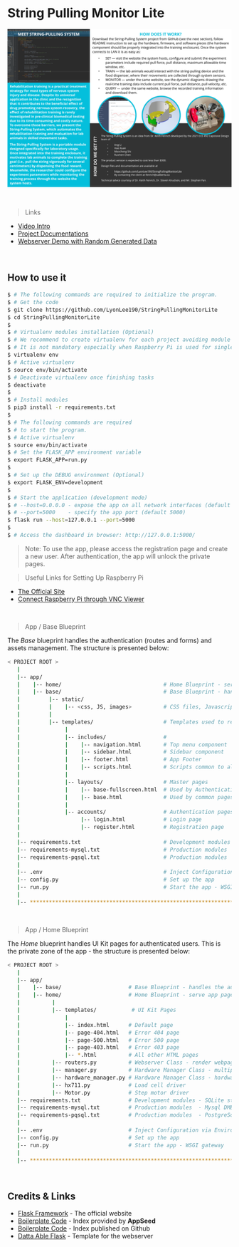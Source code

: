# String Pulling Monitor Lite

![Project Flayer](https://github.com/LyonLee190/StringPullingMonitorLite/blob/main/Doc/SPT%20Flyer.png)

<br />

> Links

- [Video Intro](https://www.youtube.com/watch?v=PjfuTH70crM)
- [Project Documentations](https://github.com/LyonLee190/StringPullingMonitorLite/tree/main/Doc)
- [Webserver Demo with Random Generated Data](https://github.com/LyonLee190/StringPullingMonitorLite/tree/Ang)

<br />

## How to use it

```bash
$ # The following commands are required to initialize the program.
$ # Get the code
$ git clone https://github.com/LyonLee190/StringPullingMonitorLite
$ cd StringPullingMonitorLite
$
$ # Virtualenv modules installation (Optional)
$ # We recommend to create virtualenv for each project avoiding module version conflicts.
$ # It is not mandatory especially when Raspberry Pi is used for single purpose.
$ virtualenv env
$ # Active virtualenv
$ source env/bin/activate
$ # Deactivate virtualenv once finishing tasks
$ deactivate
$
$ # Install modules
$ pip3 install -r requirements.txt
$
$ # The following commands are required
$ # to start the program.
$ # Active virtualenv
$ source env/bin/activate
$ # Set the FLASK_APP environment variable
$ export FLASK_APP=run.py
$
$ # Set up the DEBUG environment (Optional)
$ export FLASK_ENV=development
$
$ # Start the application (development mode)
$ # --host=0.0.0.0 - expose the app on all network interfaces (default 127.0.0.1)
$ # --port=5000    - specify the app port (default 5000)  
$ flask run --host=127.0.0.1 --port=5000
$
$ # Access the dashboard in browser: http://127.0.0.1:5000/
```

> Note: To use the app, please access the registration page and create a new user.
> After authentication, the app will unlock the private pages.

> Useful Links for Setting Up Raspberry Pi

- [The Official Site](https://www.raspberrypi.org/)
- [Connect Raspberry Pi through VNC Viewer](https://maker.pro/raspberry-pi/projects/how-to-connect-a-raspberry-pi-to-a-laptop-display)

<br />

> App / Base Blueprint

The *Base* blueprint handles the authentication (routes and forms) and assets management.
The structure is presented below:

```bash
< PROJECT ROOT >
   |
   |-- app/
   |    |-- home/                                # Home Blueprint - serve app pages (private area)
   |    |-- base/                                # Base Blueprint - handles the authentication
   |         |-- static/
   |         |    |-- <css, JS, images>          # CSS files, Javascript files
   |         |
   |         |-- templates/                      # Templates used to render pages
   |              |
   |              |-- includes/                  #
   |              |    |-- navigation.html       # Top menu component
   |              |    |-- sidebar.html          # Sidebar component
   |              |    |-- footer.html           # App Footer
   |              |    |-- scripts.html          # Scripts common to all pages
   |              |
   |              |-- layouts/                   # Master pages
   |              |    |-- base-fullscreen.html  # Used by Authentication pages
   |              |    |-- base.html             # Used by common pages
   |              |
   |              |-- accounts/                  # Authentication pages
   |                   |-- login.html            # Login page
   |                   |-- register.html         # Registration page
   |
   |-- requirements.txt                          # Development modules - SQLite storage
   |-- requirements-mysql.txt                    # Production modules  - Mysql DMBS
   |-- requirements-pqsql.txt                    # Production modules  - PostgreSql DMBS
   |
   |-- .env                                      # Inject Configuration via Environment
   |-- config.py                                 # Set up the app
   |-- run.py                                    # Start the app - WSGI gateway
   |
   |-- ************************************************************************
```

<br />

> App / Home Blueprint

The *Home* blueprint handles UI Kit pages for authenticated users. This is the private zone of the app - the structure is presented below:

```bash
< PROJECT ROOT >
   |
   |-- app/
   |    |-- base/                     # Base Blueprint - handles the authentication
   |    |-- home/                     # Home Blueprint - serve app pages (private area)
   |          |
   |          |-- templates/           # UI Kit Pages
   |              |
   |              |-- index.html      # Default page
   |              |-- page-404.html   # Error 404 page
   |              |-- page-500.html   # Error 500 page
   |              |-- page-403.html   # Error 403 page
   |              |-- *.html          # All other HTML pages
   |          |-- routers.py          # Webserver Class - render webpages & handle user requests
   |          |-- manager.py          # Hardware Manager Class - multiprocessing
   |          |-- hardware_manager.py # Hardware Manager Class - hardware interactions
   |          |-- hx711.py            # Load cell driver
   |          |-- Motor.py            # Step motor driver
   |-- requirements.txt               # Development modules - SQLite storage
   |-- requirements-mysql.txt         # Production modules  - Mysql DMBS
   |-- requirements-pqsql.txt         # Production modules  - PostgreSql DMBS
   |
   |-- .env                           # Inject Configuration via Environment
   |-- config.py                      # Set up the app
   |-- run.py                         # Start the app - WSGI gateway
   |
   |-- ************************************************************************
```

<br />

## Credits & Links

- [Flask Framework](https://www.palletsprojects.com/p/flask/) - The official website
- [Boilerplate Code](https://appseed.us/boilerplate-code) - Index provided by **AppSeed**
- [Boilerplate Code](https://github.com/app-generator/boilerplate-code) - Index published on Github
- [Datta Able Flask](https://appseed.us/admin-dashboards/flask-dashboard-dattaable) - Template for the webserver

<br />